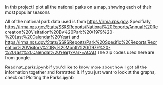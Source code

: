 In this project I plot all the national parks on a map, showing each of their most popular seasons. 

All of the national park data used is from https://irma.nps.gov. Specifially, 
https://irma.nps.gov/Stats/SSRSReports/National%20Reports/Annual%20Recreation%20Visitation%20By%20Park%20(1979%20-%20Last%20Calendar%20Year)
and
https://irma.nps.gov/Stats/SSRSReports/Park%20Specific%20Reports/Recreation%20Visitors%20By%20Month%20(1979%20-%20Last%20Calendar%20Year)?Park=ACAD
The zip codes used here are from google. 

Read nat_parks.ipynb if you'd like to know more about how I got all the information together and formatted it.
If you just want to look at the graphs, check out Plotting the Parks.ipynb